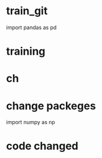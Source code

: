 # train_git
import pandas as pd
# training
# ch

# change packeges
import numpy as np

# code changed
